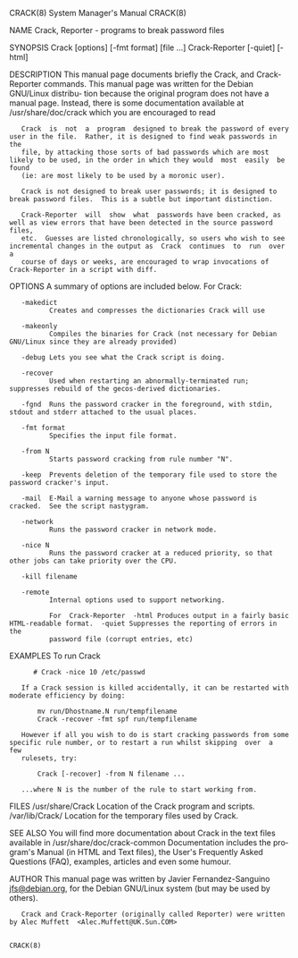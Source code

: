 CRACK(8)                                                      System Manager's Manual                                                     CRACK(8)

NAME
       Crack, Reporter - programs to break password files

SYNOPSIS
       Crack [options] [-fmt format] [file ...]
       Crack-Reporter [-quiet] [-html]

DESCRIPTION
       This manual page documents briefly the Crack, and Crack-Reporter commands.  This manual page was written for the Debian GNU/Linux distribu‐
       tion because the original program does not have a manual page.  Instead, there is  some  documentation  available  at  /usr/share/doc/crack
       which you are encouraged to read

       Crack  is  not  a  program  designed to break the password of every user in the file.  Rather, it is designed to find weak passwords in the
       file, by attacking those sorts of bad passwords which are most likely to be used, in the order in which they would  most  easily  be  found
       (ie: are most likely to be used by a moronic user).

       Crack is not designed to break user passwords; it is designed to break password files.  This is a subtle but important distinction.

       Crack-Reporter  will  show  what  passwords have been cracked, as well as view errors that have been detected in the source password files,
       etc.  Guesses are listed chronologically, so users who wish to see incremental changes in the output as  Crack  continues  to  run  over  a
       course of days or weeks, are encouraged to wrap invocations of Crack-Reporter in a script with diff.

OPTIONS
       A summary of options are included below.  For Crack:

       -makedict
              Creates and compresses the dictionaries Crack will use

       -makeonly
              Compiles the binaries for Crack (not necessary for Debian GNU/Linux since they are already provided)

       -debug Lets you see what the Crack script is doing.

       -recover
              Used when restarting an abnormally-terminated run; suppresses rebuild of the gecos-derived dictionaries.

       -fgnd  Runs the password cracker in the foreground, with stdin, stdout and stderr attached to the usual places.

       -fmt format
              Specifies the input file format.

       -from N
              Starts password cracking from rule number "N".

       -keep  Prevents deletion of the temporary file used to store the password cracker's input.

       -mail  E-Mail a warning message to anyone whose password is cracked.  See the script nastygram.

       -network
              Runs the password cracker in network mode.

       -nice N
              Runs the password cracker at a reduced priority, so that other jobs can take priority over the CPU.

       -kill filename

       -remote
              Internal options used to support networking.

              For  Crack-Reporter  -html Produces output in a fairly basic HTML-readable format.  -quiet Suppresses the reporting of errors in the
              password file (corrupt entries, etc)

EXAMPLES
       To run Crack

          # Crack -nice 10 /etc/passwd

       If a Crack session is killed accidentally, it can be restarted with moderate efficiency by doing:

           mv run/Dhostname.N run/tempfilename
           Crack -recover -fmt spf run/tempfilename

       However if all you wish to do is start cracking passwords from some specific rule number, or to restart a run whilst skipping  over  a  few
       rulesets, try:

           Crack [-recover] -from N filename ...

       ...where N is the number of the rule to start working from.

FILES
       /usr/share/Crack Location of the Crack program and scripts.  /var/lib/Crack/ Location for the temporary files used by Crack.

SEE ALSO
       You  will  find  more  documentation about Crack in the text files available in /usr/share/doc/crack-common Documentation includes the pro‐
       gram's Manual (in HTML and Text files), the User's Frequently Asked Questions (FAQ), examples, articles and even some humour.

AUTHOR
       This manual page was written by Javier Fernandez-Sanguino <jfs@debian.org>, for the Debian GNU/Linux system (but may be used by others).

       Crack and Crack-Reporter (originally called Reporter) were written by Alec Muffett  <Alec.Muffett@UK.Sun.COM>

                                                                                                                                          CRACK(8)
